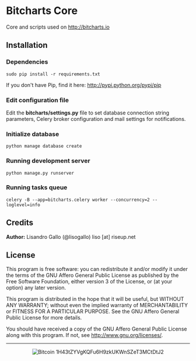 Bitcharts Core
==============

Core and scripts used on http://bitcharts.io

## Installation

### Dependencies

    sudo pip install -r requirements.txt

If you don't have Pip, find it here: http://pypi.python.org/pypi/pip

### Edit configuration file

Edit the **bitcharts/settings.py** file to set database connection string parameters, Celery broker configuration and mail settings for notifications.

### Initialize database

    python manage database create

### Running development server

    python manage.py runserver

### Running tasks queue

    celery -B --app=bitcharts.celery worker --concurrency=2 --loglevel=info

## Credits

**Author:** Lisandro Gallo (@lisogallo) liso [at] riseup.net

## License

This program is free software: you can redistribute it and/or modify it under the terms of the GNU Affero General Public License as published by the Free Software Foundation, either version 3 of the License, or (at your option) any later version.

This program is distributed in the hope that it will be useful, but WITHOUT ANY WARRANTY; without even the implied warranty of MERCHANTABILITY or FITNESS FOR A PARTICULAR PURPOSE. See the GNU Affero General Public License for more details.

You should have received a copy of the GNU Affero General Public License along with this program. If not, see http://www.gnu.org/licenses/.

-----
<p align="center">
<img alt="Bitcoin" title="Donate with Bitcoin" src="http://mw.gg/i/bitcoin.png" /> 1H43tZYVgKQFu6H9zkUKWnSZeT3MCtDtJ2
</p>
